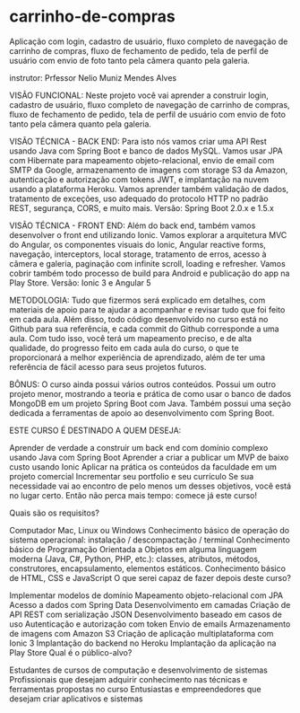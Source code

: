 # carrinho-de-compras
Aplicação com login, cadastro de usuário, fluxo completo de navegação de carrinho de compras, fluxo de fechamento de pedido, tela de perfil de usuário com envio de foto tanto pela câmera quanto pela galeria.

instrutor: Prfessor Nelio Muniz Mendes Alves

VISÃO FUNCIONAL:
Neste projeto você vai aprender a construir login, cadastro de usuário, fluxo completo de navegação de carrinho de compras, fluxo de fechamento de pedido, tela de perfil de usuário com envio de foto tanto pela câmera quanto pela galeria.

VISÃO TÉCNICA - BACK END:
Para isto nós vamos criar uma API Rest usando Java com Spring Boot e banco de dados MySQL. Vamos usar JPA com Hibernate para mapeamento objeto-relacional, envio de email com SMTP da Google, armazenamento de imagens com storage S3 da Amazon, autenticação e autorização com tokens JWT, e implantação na nuvem usando a plataforma Heroku. Vamos aprender também validação de dados, tratamento de exceções, uso adequado do protocolo HTTP no padrão REST, segurança, CORS, e muito mais.
Versão: Spring Boot 2.0.x e 1.5.x

VISÃO TÉCNICA - FRONT END:
Além do back end, também vamos desenvolver o front end utilizando Ionic. Vamos explorar a arquitetura MVC do Angular, os componentes visuais do Ionic, Angular reactive forms, navegação, interceptors, local storage, tratamento de erros, acesso à câmera e galeria, paginação com infinite scroll, loading e refresher. Vamos cobrir também todo processo de build para Android e publicação do app na Play Store.
Versão: Ionic 3 e Angular 5

METODOLOGIA:
Tudo que fizermos será explicado em detalhes, com materiais de apoio para te ajudar a acompanhar e revisar tudo que foi feito em cada aula. Além disso, todo código desenvolvido no curso está no Github para sua referência, e cada commit do Github corresponde a uma aula. Com tudo isso, você terá um mapeamento preciso, e de alta qualidade, do progresso feito em cada aula do curso, o que te proporcionará a melhor experiência de aprendizado, além de ter uma referência de fácil acesso para seus projetos futuros.

BÔNUS:
O curso ainda possui vários outros conteúdos. Possui um outro projeto menor, mostrando a teoria e prática de como usar o banco de dados MongoDB em um projeto Spring Boot com Java. Também possui uma seção dedicada a ferramentas de apoio ao desenvolvimento com Spring Boot. 

ESTE CURSO É DESTINADO A QUEM DESEJA:

Aprender de verdade a construir um back end com domínio complexo usando Java com Spring Boot
Aprender a criar a publicar um MVP de baixo custo usando Ionic
Aplicar na prática os conteúdos da faculdade em um projeto comercial
Incrementar seu portfolio e seu currículo
Se sua necessidade vai ao encontro de pelo menos um desses objetivos, você está no lugar certo. Então não perca mais tempo: comece já este curso!

Quais são os requisitos?

Computador Mac, Linux ou Windows
Conhecimento básico de operação do sistema operacional: instalação / descompactação / terminal
Conhecimento básico de Programação Orientada a Objetos em alguma linguagem moderna (Java, C#, Python, PHP, etc.): classes, atributos, métodos, construtores, encapsulamento, elementos estáticos.
Conhecimento básico de HTML, CSS e JavaScript
O que serei capaz de fazer depois deste curso?

Implementar modelos de domínio
Mapeamento objeto-relacional com JPA
Acesso a dados com Spring Data
Desenvolvimento em camadas
Criação de API REST com serialização JSON
Desenvolvimento baseado em casos de uso
Autenticação e autorização com token
Envio de emails
Armazenamento de imagens com Amazon S3
Criação de aplicação multiplataforma com Ionic 3
Implantação do backend no Heroku
Implantação da aplicação na Play Store
Qual é o público-alvo?

Estudantes de cursos de computação e desenvolvimento de sistemas
Profissionais que desejam adquirir conhecimento nas técnicas e ferramentas propostas no curso
Entusiastas e empreendedores que desejam criar aplicativos e sistemas